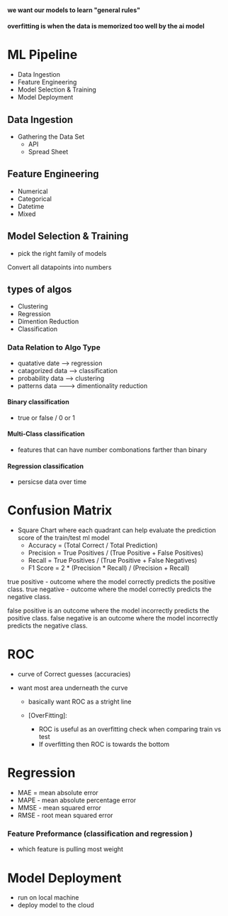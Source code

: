 #### we want our models to learn "general rules"
#### overfitting is when the data is memorized too well by the ai model




# ML Pipeline
- Data Ingestion
- Feature Engineering
- Model Selection & Training
- Model Deployment



 
## Data Ingestion
- Gathering the Data Set 
    - API 
    - Spread Sheet
 



## Feature Engineering
- Numerical
- Categorical
- Datetime
- Mixed



## Model Selection & Training
- pick the right family of models




Convert  all datapoints into numbers


## types of algos
- Clustering
- Regression
- Dimention Reduction
- Classification


### Data Relation to Algo Type
- quatative date --> regression
- catagorized data  --> classification
- probability data  --> clustering
- patterns data ---> dimentionality reduction


#### Binary classification
- true or false / 0 or 1 

#### Multi-Class classification
- features that can have number combonations farther than binary 

#### Regression classification
- persicse data over time





# Confusion Matrix
- Square Chart where each quadrant can help evaluate the prediction score of the train/test ml model
    - Accuracy = (Total Correct / Total Prediction)
    - Precision = True Positives / (True Positive + False Positives)
    - Recall =  True Positives / (True Positive + False Negatives)
    - F1 Score = 2 * (Precision * Recall) / (Precision + Recall)


true positive - outcome where the model correctly predicts the positive class. 
true negative - outcome where the model correctly predicts the negative class.

false positive is an outcome where the model incorrectly predicts the positive class. 
false negative is an outcome where the model incorrectly predicts the negative class.



# ROC 
- curve of Correct guesses (accuracies)
- want most area underneath the curve

    - basically want ROC as a stright line


    - [OverFitting]:
        - ROC is useful as an overfitting check when comparing train vs test
        - If overfitting then ROC is towards the bottom




# Regression
- MAE = mean absolute error
- MAPE - mean absolute percentage error
- MMSE - mean squared error
- RMSE - root mean squared error



### Feature Preformance (classification and regression )
- which feature is pulling most weight




# Model Deployment
- run on local machine
- deploy model to the cloud


